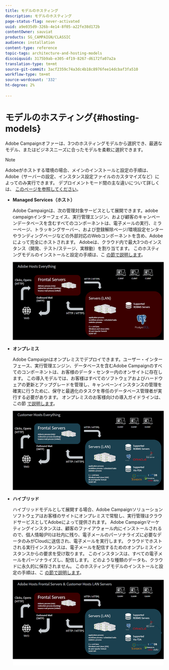 ```yaml
---
title: モデルのホスティング
description: モデルのホスティング
page-status-flag: never-activated
uuid: a9e035d9-326b-4e14-8f05-a22fe38d172b
contentOwner: sauviat
products: SG_CAMPAIGN/CLASSIC
audience: installation
content-type: reference
topic-tags: architecture-and-hosting-models
discoiquuid: 3175b9ab-e305-4f19-8267-d6172fa07a2a
translation-type: tm+mt
source-git-commit: 3acf2359c74a3dc4b18c8976fee14dcbaf3fa510
workflow-type: tm+mt
source-wordcount: '332'
ht-degree: 2%

---
```



# モデルのホスティング{#hosting-models}

Adobe Campaignオファーは、3つのホスティングモデルから選択でき、最適なモデル、またはビジネスニーズに合ったモデルを柔軟に選択できます。

>[!NOTE]
>
>Adobeがホストする環境の場合、メインのインストールと設定の手順は、Adobe（サーバーの設定、インスタンス設定ファイルのカスタマイズなど）によってのみ実行できます。 デプロイメントモード間の主な違いについて詳しくは、 [このページを参照してください](../../installation/using/capability-matrix.md)。

* **Managed Services（ホスト）**

   Adobe Campaignは、次の管理対象サービスとして展開できます。adobe campaignインターフェイス、実行管理エンジン、および顧客のキャンペーンデータベースを含むすべてのコンポーネントは、電子メールの実行、ミラーページ、トラッキングサーバー、および登録解除ページ/環境設定センターやランディングページなどの外部対応のWebコンポーネントを含め、Adobeによって完全にホストされます。 Adobeは、クラウド内で最大3つのインスタンス（開発、テスト/ステージ、実稼動）を割り当てます。 このホスティングモデルのインストールと設定の手順は、こ [の節で説明します](../../installation/using/hosted-model.md)。

   ![](assets/deployment_hosted.png)

* **オンプレミス**

   Adobe Campaignはオンプレミスでデプロイできます。ユーザー・インターフェース、実行管理エンジン、データベースを含むAdobe Campaignのすべてのコンポーネントは、お客様のデータ・センター内のオンサイトに存在します。 この導入モデルでは、お客様はすべてのソフトウェアおよびハードウェアの更新とアップグレードを管理し、キャンペーンインスタンスの管理を確実に行うために、保守と最適化のタスクを専任のデータベース管理者が実行する必要があります。 オンプレミスのお客様向けの導入ガイドラインは、この節 [で説明します](../../installation/using/before-starting.md)。

   ![](assets/deployment_onpremise.png)

* **ハイブリッド**

   ハイブリッドモデルとして展開する場合、Adobe Campaignソリューションソフトウェアはお客様のサイトにオンプレミスで常駐し、実行管理はクラウドサービスとしてAdobeによって提供されます。 Adobe Campaignマーケティングインスタンスは、顧客のファイアウォール内にインストールされるので、個人情報(PII)は社内に残り、電子メールのパーソナライズに必要なデータのみがCloudに送信され、電子メールを実行します。 クラウドでホストされる実行インスタンスは、電子メールを配信するためのオンプレミスインスタンスからの要求を受け取ります。 このインスタンスは、すべての電子メールをパーソナライズし、配信します。 どのような種類のデータも、クラウドに永久的に保存されません。 このホスティングモデルのインストールと設定の手順は、こ [の節で説明します](../../installation/using/hybrid-model.md)。

   ![](assets/deployment_hybrid.png)

